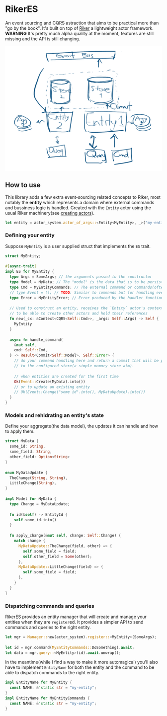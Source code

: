 # RikerES

An event sourcing and CQRS astraction that aims to be practical more than "go by the book". It's built on top of [Riker](https://riker.rs/) a lightweight actor framework.  
**WARNING** It's pretty much alpha quality at the moment, features are still missing and the API is still changing. 

![Overview draft](es.png)

## How to use
This library adds a few extra event-sourcing related concepts to Riker, most notably the **entity** which represents a domain where external commands and bussiness logic is handled. Created with the `Entity` actor using the usual Riker machinery(see [creating actors](https://riker.rs/actors/#creating-actors)).
```rust
let entity = actor_system.actor_of_args::<Entity<MyEntity>, _>("my-entity", SomeArgs)`;
```

### Defining your entity
Suppose `MyEntity` is a user supplied struct that implements the `ES` trait.
```rust
struct MyEntity;

#[async-trait]
impl ES for MyEntity {
  type Args = SomeArgs; // the arguments passed to the constructor
  type Model = MyData; // The "model" is the data that is to be persisted along with its changes.
  type Cmd = MyEntityCommands; // The external command or commands(often in the form of an enum) this entity can handle.
  // type Event = (); // TODO: Similar to commands but for handling events emitted by other entities.
  type Error = MyEntityError; // Error produced by the handler functions.
  
  // Used to construct an entity, receives the `Entity` actor's context 
  // to be able to create other actors and hold their references
  fn new(_cx: &Context<CQRS<Self::Cmd>>, _args: Self::Args) -> Self {
    MyEntity
  }
  
  async fn handle_command(
    &mut self,
    cmd: Self::Cmd,
  ) -> Result<Commit<Self::Model>, Self::Error> {
    // do your command handling here and return a commit that will be persited
    // to the configured store(a simple memory store atm).
    
    // when entities are created for the first time
    Ok(Event::Create(MyData).into())
    // or to update an existing entity
    // Ok(Event::Change("some id".into(), MyDataUpdate).into())
  }
}
```

### Models and rehidrating an entity's state
Define your aggregate(the data model), the updates it can handle and how to apply them. 

```rust
struct MyData {
  some_id: String,
  some_field: String,
  other_field: Option<String>
}

enum MyDataUpdate {
  TheChange(String, String),
  LittleChange(String),
}

impl Model for MyData {
  type Change = MyDataUpdate;
  
  fn id(&self) -> EntityId {
    self.some_id.into()
  }
  
  fn apply_change(&mut self, change: Self::Change) {
    match change {
      MyDataUpdate::TheChange(field, other) => {
        self.some_field = field;
        self.other_field = Some(other);
      },
      MyDataUpdate::LittleChange(field) => {
        self.some_field = field;
      },
    }
  }
}
```
### Dispatching commands and queries
RikerES provides an entity manager that will create and manage your entities
when they are `register`ed. It provides a simpler API to send commands and queries to the right entity.
```rust
let mgr = Manager::new(actor_system).register::<MyEntity>(SomeArgs);

let id = mgr.command(MyEntityCommands::DoSomething).await;
let data = mgr.query::<MyEntity>(id).await.unwrap();
```
In the meantime(while I find a way to make it more automagical) you'll also have to
implement `EntityName` for both the entity and the command to be able to dispatch 
commands to the right entity.
```rust
impl EntityName for MyEntity {
  const NAME: &'static str = "my-entity";
}
impl EntityName for MyEntityCommands {
  const NAME: &'static str = "my-entity";
}
```
